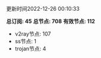 更新时间2022-12-26 00:10:33

**总订阅: 45**
**总节点: 708**
**有效节点: 112**
- v2ray节点: 107
- ss节点: 1
- trojan节点: 4
